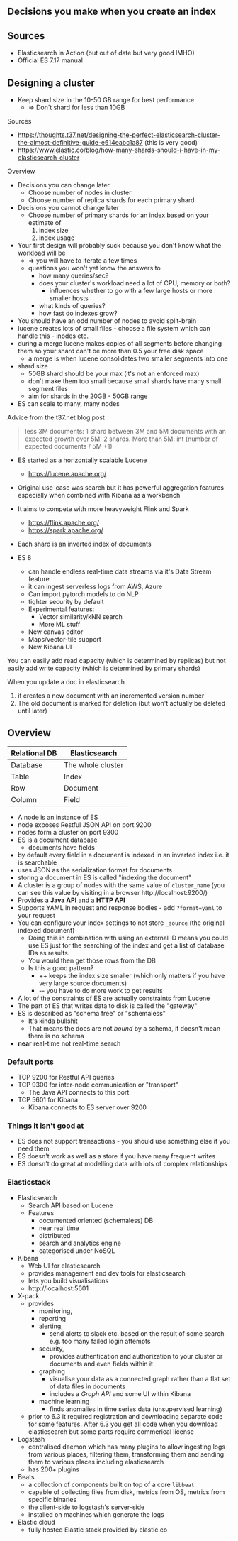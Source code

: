 ## Decisions you make when you create an index

## Sources

-   Elasticsearch in Action (but out of date but very good IMHO)
-   Official ES 7.17 manual

## Designing a cluster

-   Keep shard size in the 10-50 GB range for best performance
    -   => Don't shard for less than 10GB


Sources

-   https://thoughts.t37.net/designing-the-perfect-elasticsearch-cluster-the-almost-definitive-guide-e614eabc1a87 (this is very good)
-   https://www.elastic.co/blog/how-many-shards-should-i-have-in-my-elasticsearch-cluster

Overview

-   Decisions you can change later
    -   Choose number of nodes in cluster
    -   Choose number of replica shards for each primary shard
-   Decisions you cannot change later
    -   Choose number of primary shards for an index based on your estimate of
        1. index size
        2. index usage
-   Your first design will probably suck because you don't know what the workload will be
    -   => you will have to iterate a few times
    -   questions you won't yet know the answers to
        -   how many queries/sec?
        -   does your cluster's workload need a lot of CPU, memory or both?
            -   influences whether to go with a few large hosts or more smaller hosts
        -   what kinds of queries?
        -   how fast do indexes grow?
-   You should have an odd number of nodes to avoid split-brain
-   lucene creates lots of small files - choose a file system which can handle this - inodes etc.
-   during a merge lucene makes copies of all segments before changing them so your shard can't be more than 0.5 your free disk space
    -   a merge is when lucene consolidates two smaller segments into one
-   shard size
    -   50GB shard should be your max (it's not an enforced max)
    -   don't make them too small because small shards have many small segment files
    -   aim for shards in the 20GB - 50GB range
-   ES can scale to many, many nodes

Advice from the t37.net blog post

> less 3M documents: 1 shard
> between 3M and 5M documents with an expected growth over 5M: 2 shards.
> More than 5M: int (number of expected documents / 5M +1)

* ES started as a horizontally scalable Lucene
  * https://lucene.apache.org/
* Original use-case was search but it has powerful aggregation features especially when combined with Kibana as a workbench
* It aims to compete with more heavyweight Flink and Spark
  * https://flink.apache.org/
  * https://spark.apache.org/
* Each shard is an inverted index of documents

* ES 8
  * can handle endless real-time data streams via it's Data Stream feature
  * it can ingest serverless logs from AWS, Azure
  * Can import pytorch models to do NLP
  * tighter security by default
  * Experimental features:
    * Vector similarity/kNN search
    * More ML stuff
  * New canvas editor
  * Maps/vector-tile support
  * New Kibana UI


You can easily add read capacity (which is determined by replicas) but not easily add write capacity (which is determined by primary shards)

When you update a doc in elasticsearch

1. it creates a new document with an incremented version number
1. The old document is marked for deletion (but won't actually be deleted until later)


## Overview

| Relational DB | Elasticsearch     |
| ------------- | ----------------- |
| Database      | The whole cluster |
| Table         | Index             |
| Row           | Document          |
| Column        | Field             |

-   A node is an instance of ES
-   node exposes Restful JSON API on port 9200
-   nodes form a cluster on port 9300
-   ES is a document database
    -   documents have fields
-   by default every field in a document is indexed in an inverted index i.e. it is searchable
-   uses JSON as the serialization format for documents
-   storing a document in ES is called "indexing the document"
-   A cluster is a group of nodes with the same value of `cluster_name` (you can see this value by visiting in a browser http://localhost:9200/)
-   Provides a **Java API** and a **HTTP API**
-   Supports YAML in request and response bodies - add `?format=yaml` to your request
-   You can configure your index settings to not store `_source` (the original indexed document)
    -   Doing this in combination with using an external ID means you could use ES just for the searching of the index and get a list of database IDs as results.
    -   You would then get those rows from the DB
    -   Is this a good pattern?
        -   ++ keeps the index size smaller (which only matters if you have very large source documents)
        -   -- you have to do more work to get results
-   A lot of the constraints of ES are actually constraints from Lucene
-   The part of ES that writes data to disk is called the "gateway"
-   ES is described as "schema free" or "schemaless"
    -   It's kinda bullshit
    -   That means the docs are not _bound_ by a schema, it doesn't mean there is no schema
-   **near** real-time not real-time search

### Default ports

-   TCP 9200 for Restful API queries
-   TCP 9300 for inter-node communication or "transport"
    -   The Java API connects to this port
-   TCP 5601 for Kibana
    -   Kibana connects to ES server over 9200

### Things it isn't good at

-   ES does not support transactions - you should use something else if you need them
-   ES doesn't work as well as a store if you have many frequent writes
-   ES doesn't do great at modelling data with lots of complex relationships

### Elasticstack

-   Elasticsearch
    -   Search API based on Lucene
    -   Features
        -   documented oriented (schemaless) DB
        -   near real time
        -   distributed
        -   search and analytics engine
        -   categorised under NoSQL
-   Kibana
    -   Web UI for elasticsearch
    -   provides management and dev tools for elasticsearch
    -   lets you build visualisations
    -   http://localhost:5601
-   X-pack
    -   provides
        -   monitoring,
        -   reporting
        -   alerting,
            -   send alerts to slack etc. based on the result of some search e.g. too many failed login attempts
        -   security,
            -   provides authentication and authorization to your cluster or documents and even fields within it
        -   graphing
            -   visualise your data as a connected graph rather than a flat set of data files in documents
            -   includes a _Graph API_ and some UI within Kibana
        -   machine learning
            -   finds anomalies in time series data (unsupervised learning)
    -   prior to 6.3 it required registration and downloading separate code for some features. After 6.3 you get all code when you download elasticsearch but some parts require commerical license
-   Logstash
    -   centralised daemon which has many plugins to allow ingesting logs from various places, filtering them, transforming them and sending them to various places including elasticsearch
    -   has 200+ plugins
-   Beats
    -   a collection of components built on top of a core `libbeat`
    -   capable of collecting files from disk, metrics from OS, metrics from specific binaries
    -   the client-side to logstash's server-side
    -   installed on machines which generate the logs
-   Elastic cloud
    -   fully hosted Elastic stack provided by elastic.co
